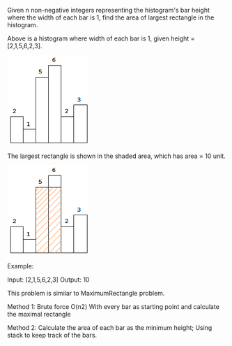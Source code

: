 Given n non-negative integers representing the histogram's bar height where the width of each bar is 1, find the area of largest rectangle in the histogram.


Above is a histogram where width of each bar is 1, given height = [2,1,5,6,2,3].

![](histogram.png) 


The largest rectangle is shown in the shaded area, which has area = 10 unit.

![](histogram_area.png)
 

Example:

Input: [2,1,5,6,2,3]
Output: 10


This problem is similar to MaximumRectangle problem.

Method 1:
Brute force O(n2)
With every bar as starting point and calculate the maximal rectangle

Method 2:
Calculate the area of each bar as the minimum height;
Using stack to keep track of the bars.

